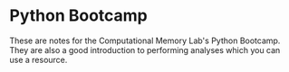 # Python Bootcamp

These are notes for the Computational Memory Lab's Python Bootcamp.  They are also a good introduction to performing analyses which you can use a resource.

